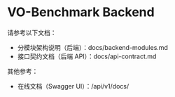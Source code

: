 # VO-Benchmark Backend

请参考以下文档：

- 分模块架构说明（后端）：docs/backend-modules.md
- 接口契约文档（后端 API）：docs/api-contract.md

其他参考：
- 在线文档（Swagger UI）：/api/v1/docs/


